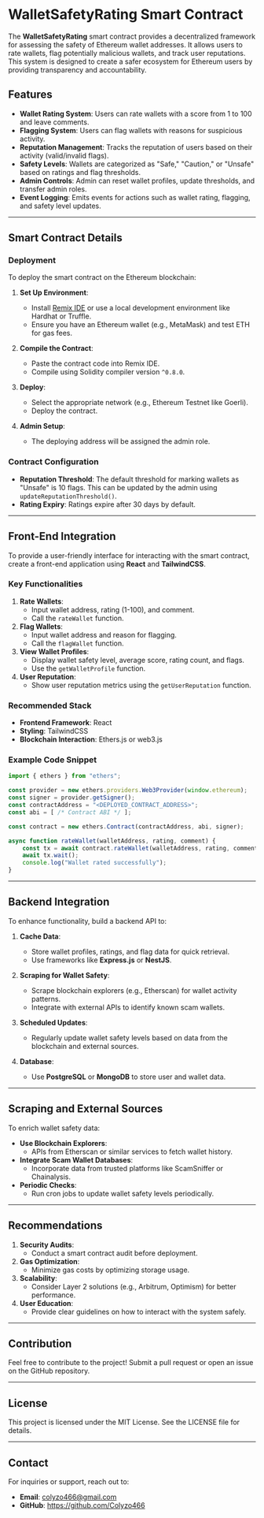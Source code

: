 # WalletSafetyRating Smart Contract

The **WalletSafetyRating** smart contract provides a decentralized framework for assessing the safety of Ethereum wallet addresses. It allows users to rate wallets, flag potentially malicious wallets, and track user reputations. This system is designed to create a safer ecosystem for Ethereum users by providing transparency and accountability.

## Features

- **Wallet Rating System**: Users can rate wallets with a score from 1 to 100 and leave comments.
- **Flagging System**: Users can flag wallets with reasons for suspicious activity.
- **Reputation Management**: Tracks the reputation of users based on their activity (valid/invalid flags).
- **Safety Levels**: Wallets are categorized as "Safe," "Caution," or "Unsafe" based on ratings and flag thresholds.
- **Admin Controls**: Admin can reset wallet profiles, update thresholds, and transfer admin roles.
- **Event Logging**: Emits events for actions such as wallet rating, flagging, and safety level updates.

---

## Smart Contract Details

### Deployment

To deploy the smart contract on the Ethereum blockchain:

1. **Set Up Environment**:
   - Install [Remix IDE](https://remix.ethereum.org/) or use a local development environment like Hardhat or Truffle.
   - Ensure you have an Ethereum wallet (e.g., MetaMask) and test ETH for gas fees.

2. **Compile the Contract**:
   - Paste the contract code into Remix IDE.
   - Compile using Solidity compiler version `^0.8.0`.

3. **Deploy**:
   - Select the appropriate network (e.g., Ethereum Testnet like Goerli).
   - Deploy the contract.

4. **Admin Setup**:
   - The deploying address will be assigned the admin role.

### Contract Configuration

- **Reputation Threshold**: The default threshold for marking wallets as "Unsafe" is 10 flags. This can be updated by the admin using `updateReputationThreshold()`.
- **Rating Expiry**: Ratings expire after 30 days by default.

---

## Front-End Integration

To provide a user-friendly interface for interacting with the smart contract, create a front-end application using **React** and **TailwindCSS**.

### Key Functionalities

1. **Rate Wallets**:
   - Input wallet address, rating (1-100), and comment.
   - Call the `rateWallet` function.
2. **Flag Wallets**:
   - Input wallet address and reason for flagging.
   - Call the `flagWallet` function.
3. **View Wallet Profiles**:
   - Display wallet safety level, average score, rating count, and flags.
   - Use the `getWalletProfile` function.
4. **User Reputation**:
   - Show user reputation metrics using the `getUserReputation` function.

### Recommended Stack

- **Frontend Framework**: React
- **Styling**: TailwindCSS
- **Blockchain Interaction**: Ethers.js or web3.js

### Example Code Snippet

```javascript
import { ethers } from "ethers";

const provider = new ethers.providers.Web3Provider(window.ethereum);
const signer = provider.getSigner();
const contractAddress = "<DEPLOYED_CONTRACT_ADDRESS>";
const abi = [ /* Contract ABI */ ];

const contract = new ethers.Contract(contractAddress, abi, signer);

async function rateWallet(walletAddress, rating, comment) {
    const tx = await contract.rateWallet(walletAddress, rating, comment);
    await tx.wait();
    console.log("Wallet rated successfully");
}
```

---

## Backend Integration

To enhance functionality, build a backend API to:

1. **Cache Data**:
   - Store wallet profiles, ratings, and flag data for quick retrieval.
   - Use frameworks like **Express.js** or **NestJS**.

2. **Scraping for Wallet Safety**:
   - Scrape blockchain explorers (e.g., Etherscan) for wallet activity patterns.
   - Integrate with external APIs to identify known scam wallets.

3. **Scheduled Updates**:
   - Regularly update wallet safety levels based on data from the blockchain and external sources.

4. **Database**:
   - Use **PostgreSQL** or **MongoDB** to store user and wallet data.

---

## Scraping and External Sources

To enrich wallet safety data:

- **Use Blockchain Explorers**:
   - APIs from Etherscan or similar services to fetch wallet history.
- **Integrate Scam Wallet Databases**:
   - Incorporate data from trusted platforms like ScamSniffer or Chainalysis.
- **Periodic Checks**:
   - Run cron jobs to update wallet safety levels periodically.

---

## Recommendations

1. **Security Audits**:
   - Conduct a smart contract audit before deployment.
2. **Gas Optimization**:
   - Minimize gas costs by optimizing storage usage.
3. **Scalability**:
   - Consider Layer 2 solutions (e.g., Arbitrum, Optimism) for better performance.
4. **User Education**:
   - Provide clear guidelines on how to interact with the system safely.

---

## Contribution

Feel free to contribute to the project! Submit a pull request or open an issue on the GitHub repository.

---

## License

This project is licensed under the MIT License. See the LICENSE file for details.

---

## Contact

For inquiries or support, reach out to:
- **Email**: colyzo466@gmail.com
- **GitHub**: https://github.com/Colyzo466

